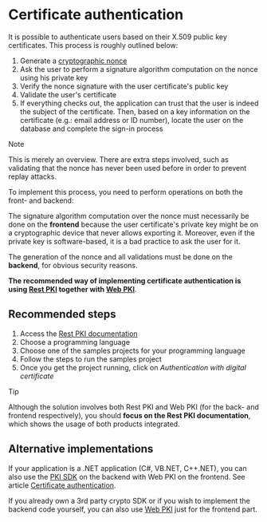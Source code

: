 ﻿# Certificate authentication

It is possible to authenticate users based on their X.509 public key certificates. This process is roughly outlined
below:

1. Generate a [cryptographic nonce](https://en.wikipedia.org/wiki/Cryptographic_nonce)
1. Ask the user to perform a signature algorithm computation on the nonce using his private key
1. Verify the nonce signature with the user certificate's public key
1. Validate the user's certificate
1. If everything checks out, the application can trust that the user is indeed the subject of the certificate. Then,
   based on a key information on the certificate (e.g.: email address or ID number), locate the user on the database and
   complete the sign-in process

> [!NOTE]
> This is merely an overview. There are extra steps involved, such as validating that the nonce has never
> been used before in order to prevent replay attacks.

To implement this process, you need to perform operations on both the front- and backend:

The signature algorithm computation over the nonce must necessarily be done on the **frontend** because the user
certificate's private key might be on a cryptographic device that never allows exporting it. Moreover, even if the
private key is software-based, it is a bad practice to ask the user for it.

The generation of the nonce and all validations must be done on the **backend**, for obvious security reasons.

**The recommended way of implementing certificate authentication is using [Rest PKI](../rest-pki/index.md) together with [Web PKI](../web-pki/index.md)**.

## Recommended steps

1. Access the [Rest PKI documentation](../rest-pki/index.md)
1. Choose a programming language
1. Choose one of the samples projects for your programming language
1. Follow the steps to run the samples project
1. Once you get the project running, click on *Authentication with digital certificate*

> [!TIP]
> Although the solution involves both Rest PKI and Web PKI (for the back- and frontend respectively), you should
> **focus on the Rest PKI documentation**, which shows the usage of both products integrated.

## Alternative implementations

If your application is a .NET application (C#, VB.NET, C++.NET), you can also use the [PKI SDK](../pki-sdk/index.md)
on the backend with Web PKI on the frontend. See article [Certificate authentication](../pki-sdk/certificates/auth.md).

If you already own a 3rd party crypto SDK or if you wish to implement the backend code yourself, you can also use
[Web PKI](../web-pki/index.md) just for the frontend part.
